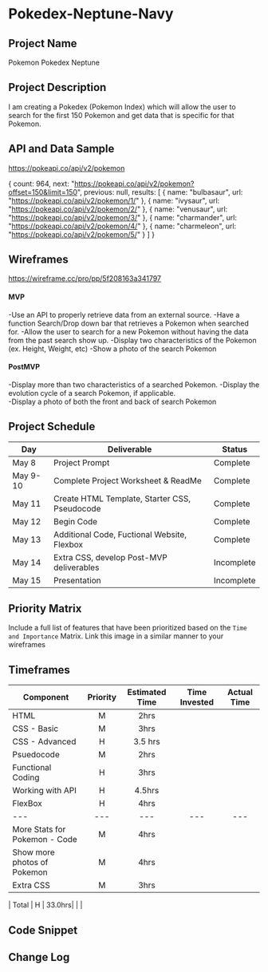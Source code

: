 # Pokedex-Neptune-Navy
## Project Name

Pokemon Pokedex Neptune 

## Project Description

I am creating a Pokedex (Pokemon Index) which will allow the user to search for the first 150 Pokemon and get data that is specific for that Pokemon.  


## API and Data Sample

https://pokeapi.co/api/v2/pokemon

{
count: 964,
next: "https://pokeapi.co/api/v2/pokemon?offset=150&limit=150",
previous: null,
results: [
{
name: "bulbasaur",
url: "https://pokeapi.co/api/v2/pokemon/1/"
},
{
name: "ivysaur",
url: "https://pokeapi.co/api/v2/pokemon/2/"
},
{
name: "venusaur",
url: "https://pokeapi.co/api/v2/pokemon/3/"
},
{
name: "charmander",
url: "https://pokeapi.co/api/v2/pokemon/4/"
},
{
name: "charmeleon",
url: "https://pokeapi.co/api/v2/pokemon/5/"
}
]
}

## Wireframes

https://wireframe.cc/pro/pp/5f208163a341797

#### MVP 
-Use an API to properly retrieve data from an external source.
-Have a function Search/Drop down bar that retrieves a Pokemon when searched for.
-Allow the user to search for a new Pokemon without having the data from the past search show up. 
-Display two characteristics of the Pokemon (ex. Height, Weight, etc)
-Show a photo of the search Pokemon 


#### PostMVP  

-Display more than two characteristics of a searched Pokemon. 
-Display the evolution cycle of a search Pokemon, if applicable.  
-Display a photo of both the front and back of search Pokemon 

## Project Schedule

|  Day | Deliverable | Status
|---|---| ---|
|May 8| Project Prompt | Complete
|May 9-10| Complete Project Worksheet & ReadMe | Complete
|May 11| Create HTML Template, Starter CSS, Pseudocode | Complete
|May 12| Begin Code  | Complete
|May 13| Additional Code, Fuctional Website, Flexbox| Complete
|May 14| Extra CSS, develop Post-MVP deliverables | Incomplete
|May 15| Presentation | Incomplete

## Priority Matrix

Include a full list of features that have been prioritized based on the `Time and Importance` Matrix.  Link this image in a similar manner to your wireframes

## Timeframes

| Component | Priority | Estimated Time | Time Invested | Actual Time |
| --- | :---: |  :---: | :---: | :---: |
| HTML| M | 2hrs|  |  |
| CSS - Basic | M | 3hrs|  | |
| CSS - Advanced | H | 3.5 hrs | | 
| Psuedocode| M | 2hrs|  |  |
| Functional Coding | H | 3hrs| |  |
| Working with API | H | 4.5hrs| | |
| FlexBox| H | 4hrs|  | |
| --- | --- |  --- | --- | --- |
| More Stats for Pokemon - Code | M | 4hrs|  |  |
| Show more photos of Pokemon| M | 4hrs| |  |
| Extra CSS| M | 3hrs|  | |


| Total | H | 33.0hrs|  |  |

## Code Snippet

<!-- Use this section to include a brief code snippet of functionality that you are proud of and a brief description.  

```
function reverse(string) {
	// here is the code to reverse a string of text
}
``` -->

## Change Log

 <!-- Use this section to document what changes were made and the reasoning behind those changes.   -->